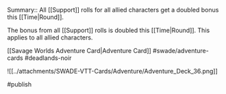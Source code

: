 Summary:: All [[Support]] rolls for all allied characters get a doubled bonus this [[Time|Round]].

The bonus from all [[Support]] rolls is doubled this [[Time|Round]]. This applies to all allied characters.

[[Savage Worlds Adventure Card|Adventure Card]] #swade/adventure-cards #deadlands-noir 

![[../attachments/SWADE-VTT-Cards/Adventure/Adventure_Deck_36.png]]

#publish 

